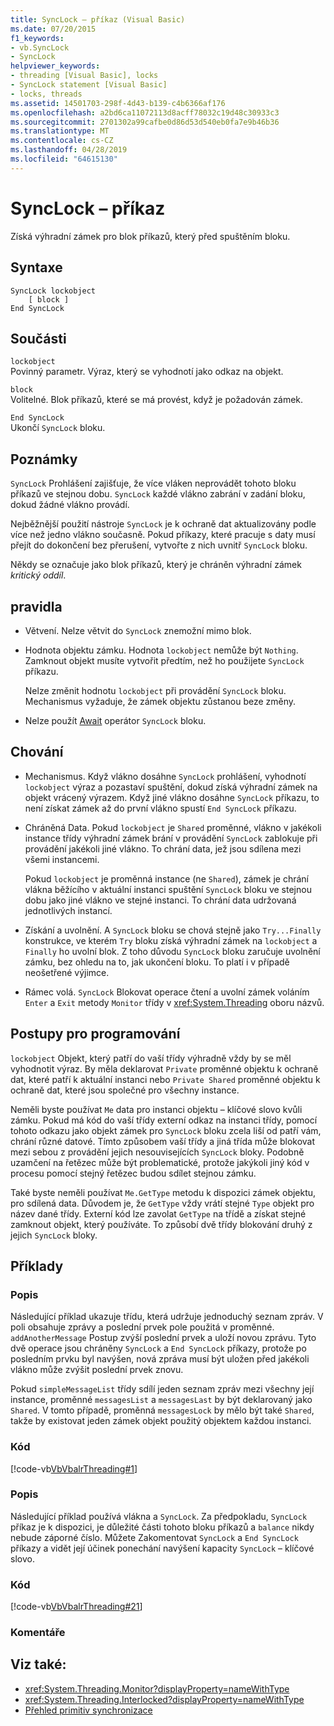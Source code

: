 ```yaml
---
title: SyncLock – příkaz (Visual Basic)
ms.date: 07/20/2015
f1_keywords:
- vb.SyncLock
- SyncLock
helpviewer_keywords:
- threading [Visual Basic], locks
- SyncLock statement [Visual Basic]
- locks, threads
ms.assetid: 14501703-298f-4d43-b139-c4b6366af176
ms.openlocfilehash: a2bd6ca11072113d8acff78032c19d48c30933c3
ms.sourcegitcommit: 2701302a99cafbe0d86d53d540eb0fa7e9b46b36
ms.translationtype: MT
ms.contentlocale: cs-CZ
ms.lasthandoff: 04/28/2019
ms.locfileid: "64615130"
---
```

# <a name="synclock-statement"></a>SyncLock – příkaz
Získá výhradní zámek pro blok příkazů, který před spuštěním bloku.  
  
## <a name="syntax"></a>Syntaxe  
  
```  
SyncLock lockobject  
    [ block ]  
End SyncLock  
```  
  
## <a name="parts"></a>Součásti  
 `lockobject`  
 Povinný parametr. Výraz, který se vyhodnotí jako odkaz na objekt.  
  
 `block`  
 Volitelné. Blok příkazů, které se má provést, když je požadován zámek.  
  
 `End SyncLock`  
 Ukončí `SyncLock` bloku.  
  
## <a name="remarks"></a>Poznámky  
 `SyncLock` Prohlášení zajišťuje, že více vláken neprovádět tohoto bloku příkazů ve stejnou dobu. `SyncLock` každé vlákno zabrání v zadání bloku, dokud žádné vlákno provádí.  
  
 Nejběžnější použití nástroje `SyncLock` je k ochraně dat aktualizovány podle více než jedno vlákno současně. Pokud příkazy, které pracuje s daty musí přejít do dokončení bez přerušení, vytvořte z nich uvnitř `SyncLock` bloku.  
  
 Někdy se označuje jako blok příkazů, který je chráněn výhradní zámek *kritický oddíl*.  
  
## <a name="rules"></a>pravidla  
  
- Větvení. Nelze větvit do `SyncLock` znemožní mimo blok.  
  
- Hodnota objektu zámku. Hodnota `lockobject` nemůže být `Nothing`. Zamknout objekt musíte vytvořit předtím, než ho použijete `SyncLock` příkazu.  
  
     Nelze změnit hodnotu `lockobject` při provádění `SyncLock` bloku. Mechanismus vyžaduje, že zámek objektu zůstanou beze změny.  
  
- Nelze použít [Await](../../../visual-basic/language-reference/operators/await-operator.md) operátor `SyncLock` bloku.  
  
## <a name="behavior"></a>Chování  
  
- Mechanismus. Když vlákno dosáhne `SyncLock` prohlášení, vyhodnotí `lockobject` výraz a pozastaví spuštění, dokud získá výhradní zámek na objekt vrácený výrazem. Když jiné vlákno dosáhne `SyncLock` příkazu, to není získat zámek až do první vlákno spustí `End SyncLock` příkazu.  
  
- Chráněná Data. Pokud `lockobject` je `Shared` proměnné, vlákno v jakékoli instance třídy výhradní zámek brání v provádění `SyncLock` zablokuje při provádění jakékoli jiné vlákno. To chrání data, jež jsou sdílena mezi všemi instancemi.  
  
     Pokud `lockobject` je proměnná instance (ne `Shared`), zámek je chrání vlákna běžícího v aktuální instanci spuštění `SyncLock` bloku ve stejnou dobu jako jiné vlákno ve stejné instanci. To chrání data udržovaná jednotlivých instancí.  
  
- Získání a uvolnění. A `SyncLock` bloku se chová stejně jako `Try...Finally` konstrukce, ve kterém `Try` bloku získá výhradní zámek na `lockobject` a `Finally` ho uvolní blok. Z toho důvodu `SyncLock` bloku zaručuje uvolnění zámku, bez ohledu na to, jak ukončení bloku. To platí i v případě neošetřené výjimce.  
  
- Rámec volá. `SyncLock` Blokovat operace čtení a uvolní zámek voláním `Enter` a `Exit` metody `Monitor` třídy v <xref:System.Threading> oboru názvů.  
  
## <a name="programming-practices"></a>Postupy pro programování  
 `lockobject` Objekt, který patří do vaší třídy výhradně vždy by se měl vyhodnotit výraz. By měla deklarovat `Private` proměnné objektu k ochraně dat, které patří k aktuální instanci nebo `Private Shared` proměnné objektu k ochraně dat, které jsou společné pro všechny instance.  
  
 Neměli byste používat `Me` data pro instanci objektu – klíčové slovo kvůli zámku. Pokud má kód do vaší třídy externí odkaz na instanci třídy, pomocí tohoto odkazu jako objekt zámek pro `SyncLock` bloku zcela liší od patří vám, chrání různé datové. Tímto způsobem vaší třídy a jiná třída může blokovat mezi sebou z provádění jejich nesouvisejících `SyncLock` bloky. Podobně uzamčení na řetězec může být problematické, protože jakýkoli jiný kód v procesu pomocí stejný řetězec budou sdílet stejnou zámku.  
  
 Také byste neměli používat `Me.GetType` metodu k dispozici zámek objektu, pro sdílená data. Důvodem je, že `GetType` vždy vrátí stejné `Type` objekt pro název dané třídy. Externí kód lze zavolat `GetType` na třídě a získat stejné zamknout objekt, který používáte. To způsobí dvě třídy blokování druhý z jejich `SyncLock` bloky.  
  
## <a name="examples"></a>Příklady  
  
### <a name="description"></a>Popis  
 Následující příklad ukazuje třídu, která udržuje jednoduchý seznam zpráv. V poli obsahuje zprávy a poslední prvek pole použitá v proměnné. `addAnotherMessage` Postup zvýší poslední prvek a uloží novou zprávu. Tyto dvě operace jsou chráněny `SyncLock` a `End SyncLock` příkazy, protože po posledním prvku byl navýšen, nová zpráva musí být uložen před jakékoli vlákno může zvýšit poslední prvek znovu.  
  
 Pokud `simpleMessageList` třídy sdílí jeden seznam zpráv mezi všechny její instance, proměnné `messagesList` a `messagesLast` by být deklarovaný jako `Shared`. V tomto případě, proměnná `messagesLock` by mělo být také `Shared`, takže by existovat jeden zámek objekt použitý objektem každou instanci.  
  
### <a name="code"></a>Kód  
 [!code-vb[VbVbalrThreading#1](~/samples/snippets/visualbasic/VS_Snippets_VBCSharp/VbVbalrThreading/VB/Class1.vb#1)]  
  
### <a name="description"></a>Popis  
 Následující příklad používá vlákna a `SyncLock`. Za předpokladu, `SyncLock` příkaz je k dispozici, je důležité části tohoto bloku příkazů a `balance` nikdy nebude záporné číslo. Můžete Zakomentovat `SyncLock` a `End SyncLock` příkazy a vidět její účinek ponechání navýšení kapacity `SyncLock` – klíčové slovo.  
  
### <a name="code"></a>Kód  
 [!code-vb[VbVbalrThreading#21](~/samples/snippets/visualbasic/VS_Snippets_VBCSharp/VbVbalrThreading/VB/class2.vb#21)]  
  
### <a name="comments"></a>Komentáře  
  
## <a name="see-also"></a>Viz také:

- <xref:System.Threading.Monitor?displayProperty=nameWithType>
- <xref:System.Threading.Interlocked?displayProperty=nameWithType>
- [Přehled primitiv synchronizace](../../../standard/threading/overview-of-synchronization-primitives.md)
